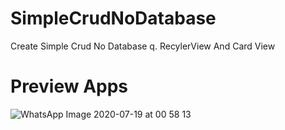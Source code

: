 # SimpleCrudNoDatabase

Create Simple Crud No Database
    q. RecylerView And Card View

# Preview Apps
![WhatsApp Image 2020-07-19 at 00 58 13](https://user-images.githubusercontent.com/47202729/87858826-f43b7b80-c95a-11ea-9ab8-8f2b0675d908.jpeg)

